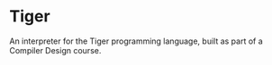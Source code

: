 # Tiger
An interpreter for the Tiger programming language, built as part of a Compiler Design course.
